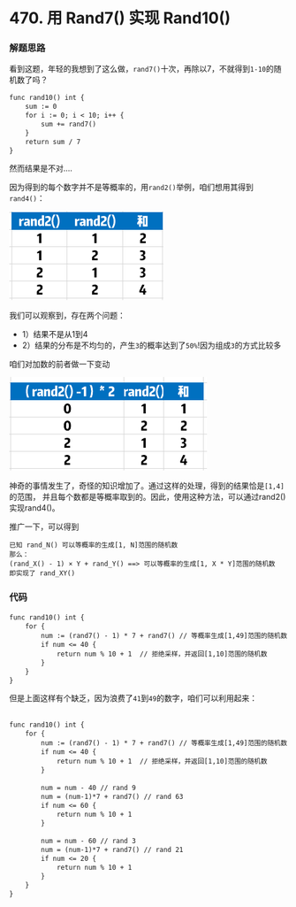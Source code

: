 # 470. 用 Rand7() 实现 Rand10()

### 解题思路
看到这题，年轻的我想到了这么做，``rand7()``十次，再除以7，不就得到``1-10``的随机数了吗？
```golang
func rand10() int {
	sum := 0
	for i := 0; i < 10; i++ {
		sum += rand7()
	}
	return sum / 7
}
```
然而结果是不对....

因为得到的每个数字并不是等概率的，用``rand2()``举例，咱们想用其得到``rand4()``：

![grid](../pictures/problems/470/1.png)

我们可以观察到，存在两个问题：
* 1）结果不是从1到4
* 2）结果的分布是不均匀的，产生``3``的概率达到了``50%``!因为组成``3``的方式比较多

咱们对加数的前者做一下变动

![grid](../pictures/problems/470/2.png)

神奇的事情发生了，奇怪的知识增加了。通过这样的处理，得到的结果恰是``[1,4]``的范围，
并且每个数都是等概率取到的。因此，使用这种方法，可以通过rand2()实现rand4()。

推广一下，可以得到
```
已知 rand_N() 可以等概率的生成[1, N]范围的随机数
那么：
(rand_X() - 1) × Y + rand_Y() ==> 可以等概率的生成[1, X * Y]范围的随机数
即实现了 rand_XY()
```
### 代码
```golang
func rand10() int {
	for {
		num := (rand7() - 1) * 7 + rand7() // 等概率生成[1,49]范围的随机数
		if num <= 40 {
			return num % 10 + 1  // 拒绝采样，并返回[1,10]范围的随机数
		}
	}
}
```
但是上面这样有个缺乏，因为浪费了``41``到``49``的数字，咱们可以利用起来：
```golang

func rand10() int {
	for {
		num := (rand7() - 1) * 7 + rand7() // 等概率生成[1,49]范围的随机数
		if num <= 40 {
			return num % 10 + 1  // 拒绝采样，并返回[1,10]范围的随机数
		}
		
		num = num - 40 // rand 9
		num = (num-1)*7 + rand7() // rand 63
		if num <= 60 {
			return num % 10 + 1
		}
		
		num = num - 60 // rand 3
		num = (num-1)*7 + rand7() // rand 21
		if num <= 20 {
			return num % 10 + 1
		}
	}
}
```